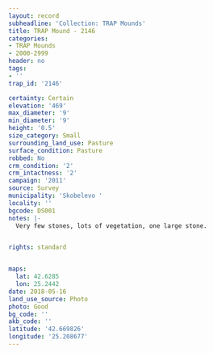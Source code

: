 ```yaml
---
layout: record
subheadline: 'Collection: TRAP Mounds'
title: TRAP Mound - 2146
categories:
- TRAP Mounds
- 2000-2999
header: no
tags:
- ''
trap_id: '2146'

certainty: Certain
elevation: '469'
max_diameter: '9'
min_diameter: '9'
height: '0.5'
size_category: Small
surrounding_land_use: Pasture
surface_condition: Pasture
robbed: No
crm_condition: '2'
crm_intactness: '2'
campaign: '2011'
source: Survey
municipality: 'Skobelevo '
locality: ''
bgcode: DS001
notes: |-
  Very few stones, lots of vegetation, one large stone.


rights: standard


maps:
  lat: 42.6285
  lon: 25.2442
date: 2018-05-16
land_use_source: Photo
photo: Good
bg_code: ''
akb_code: ''
latitude: '42.669826'
longitude: '25.208677'
---
```

